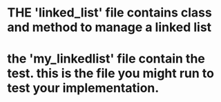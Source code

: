 # THE 'linked_list' file contains class and method to manage a linked list
# the 'my_linkedlist' file contain the test. this is the file you might run to test your implementation.
